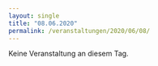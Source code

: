 ```yaml
---
layout: single
title: "08.06.2020"
permalink: /veranstaltungen/2020/06/08/
---
```


Keine Veranstaltung an diesem Tag.
